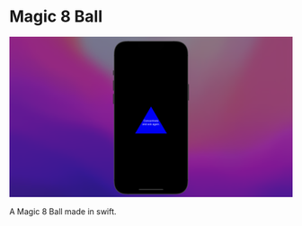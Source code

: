 # Magic 8 Ball

![alt text](https://github.com/MrKai77/Magic-8-Ball/blob/main/Magic-8-ball-screenshot.png)

A Magic 8 Ball made in swift.
